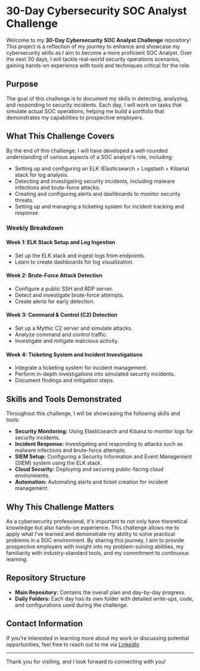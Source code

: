 # 30-Day Cybersecurity SOC Analyst Challenge

Welcome to my **30-Day Cybersecurity SOC Analyst Challenge** repository! This project is a reflection of my journey to enhance and showcase my cybersecurity skills as I aim to become a more proficient SOC Analyst. Over the next 30 days, I will tackle real-world security operations scenarios, gaining hands-on experience with tools and techniques critical for the role.

## Purpose

The goal of this challenge is to document my skills in detecting, analyzing, and responding to security incidents. Each day, I will work on tasks that simulate actual SOC operations, helping me build a portfolio that demonstrates my capabilities to prospective employers.

## What This Challenge Covers

By the end of this challenge, I will have developed a well-rounded understanding of various aspects of a SOC analyst's role, including:
- Setting up and configuring an ELK (Elasticsearch + Logstash + Kibana) stack for log analysis.
- Detecting and investigating security incidents, including malware infections and brute-force attacks.
- Creating and configuring alerts and dashboards to monitor security threats.
- Setting up and managing a ticketing system for incident tracking and response.

### Weekly Breakdown

#### **Week 1: ELK Stack Setup and Log Ingestion**
- Set up the ELK stack and ingest logs from endpoints.
- Learn to create dashboards for log visualization.

#### **Week 2: Brute-Force Attack Detection**
- Configure a public SSH and RDP server.
- Detect and investigate brute-force attempts.
- Create alerts for early detection.

#### **Week 3: Command & Control (C2) Detection**
- Set up a Mythic C2 server and simulate attacks.
- Analyze command and control traffic.
- Investigate and mitigate malicious activity.

#### **Week 4: Ticketing System and Incident Investigations**
- Integrate a ticketing system for incident management.
- Perform in-depth investigations into simulated security incidents.
- Document findings and mitigation steps.

## Skills and Tools Demonstrated

Throughout this challenge, I will be showcasing the following skills and tools:
- **Security Monitoring:** Using Elasticsearch and Kibana to monitor logs for security incidents.
- **Incident Response:** Investigating and responding to attacks such as malware infections and brute-force attempts.
- **SIEM Setup:** Configuring a Security Information and Event Management (SIEM) system using the ELK stack.
- **Cloud Security:** Deploying and securing public-facing cloud environments.
- **Automation:** Automating alerts and ticket creation for incident management.

## Why This Challenge Matters

As a cybersecurity professional, it's important to not only have theoretical knowledge but also hands-on experience. This challenge allows me to apply what I’ve learned and demonstrate my ability to solve practical problems in a SOC environment. By sharing this journey, I aim to provide prospective employers with insight into my problem-solving abilities, my familiarity with industry-standard tools, and my commitment to continuous learning.

## Repository Structure

- **Main Repository:** Contains the overall plan and day-by-day progress.
- **Daily Folders:** Each day has its own folder with detailed write-ups, code, and configurations used during the challenge.

## Contact Information

If you're interested in learning more about my work or discussing potential opportunities, feel free to reach out to me via [LinkedIn](https://linkedin.com/in/joseph-igah)

---

Thank you for visiting, and I look forward to connecting with you!
